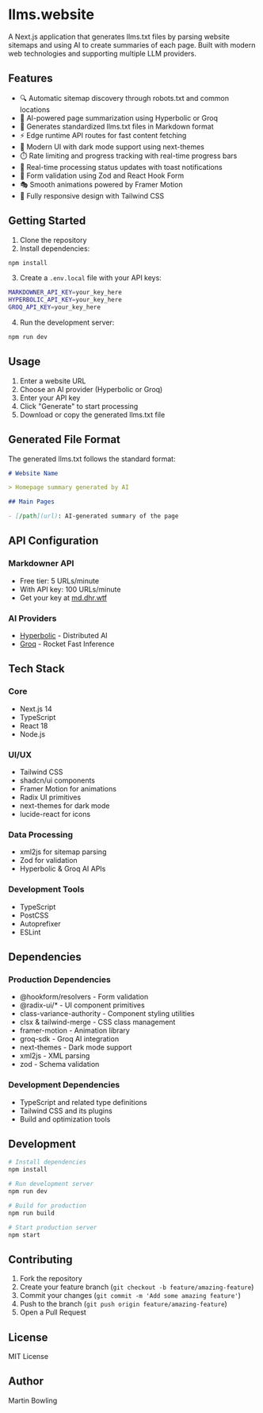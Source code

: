 # llms.website

A Next.js application that generates llms.txt files by parsing website sitemaps and using AI to create summaries of each page. Built with modern web technologies and supporting multiple LLM providers.

## Features

- 🔍 Automatic sitemap discovery through robots.txt and common locations
- 🤖 AI-powered page summarization using Hyperbolic or Groq
- 📝 Generates standardized llms.txt files in Markdown format
- ⚡️ Edge runtime API routes for fast content fetching
- 🎨 Modern UI with dark mode support using next-themes
- ⏱️ Rate limiting and progress tracking with real-time progress bars
- 🔄 Real-time processing status updates with toast notifications
- 🎯 Form validation using Zod and React Hook Form
- 🎭 Smooth animations powered by Framer Motion
- 📱 Fully responsive design with Tailwind CSS

## Getting Started

1. Clone the repository
2. Install dependencies:
```bash
npm install
```
3. Create a `.env.local` file with your API keys:
```bash
MARKDOWNER_API_KEY=your_key_here
HYPERBOLIC_API_KEY=your_key_here
GROQ_API_KEY=your_key_here
```
4. Run the development server:
```bash
npm run dev
```

## Usage

1. Enter a website URL
2. Choose an AI provider (Hyperbolic or Groq)
3. Enter your API key
4. Click "Generate" to start processing
5. Download or copy the generated llms.txt file

## Generated File Format

The generated llms.txt follows the standard format:

```markdown
# Website Name

> Homepage summary generated by AI

## Main Pages

- [/path](url): AI-generated summary of the page
```

## API Configuration

### Markdowner API
- Free tier: 5 URLs/minute
- With API key: 100 URLs/minute
- Get your key at [md.dhr.wtf](https://md.dhr.wtf)

### AI Providers
- [Hyperbolic](https://hyperbolic.xyz) - Distributed AI 
- [Groq](https://groq.com) - Rocket Fast Inference 

## Tech Stack

### Core
- Next.js 14
- TypeScript
- React 18
- Node.js

### UI/UX
- Tailwind CSS
- shadcn/ui components
- Framer Motion for animations
- Radix UI primitives
- next-themes for dark mode
- lucide-react for icons

### Data Processing
- xml2js for sitemap parsing
- Zod for validation
- Hyperbolic & Groq AI APIs

### Development Tools
- TypeScript
- PostCSS
- Autoprefixer
- ESLint

## Dependencies

### Production Dependencies
- @hookform/resolvers - Form validation
- @radix-ui/* - UI component primitives
- class-variance-authority - Component styling utilities
- clsx & tailwind-merge - CSS class management
- framer-motion - Animation library
- groq-sdk - Groq AI integration
- next-themes - Dark mode support
- xml2js - XML parsing
- zod - Schema validation

### Development Dependencies
- TypeScript and related type definitions
- Tailwind CSS and its plugins
- Build and optimization tools

## Development

```bash
# Install dependencies
npm install

# Run development server
npm run dev

# Build for production
npm run build

# Start production server
npm start
```

## Contributing

1. Fork the repository
2. Create your feature branch (`git checkout -b feature/amazing-feature`)
3. Commit your changes (`git commit -m 'Add some amazing feature'`)
4. Push to the branch (`git push origin feature/amazing-feature`)
5. Open a Pull Request

## License

MIT License

## Author

Martin Bowling